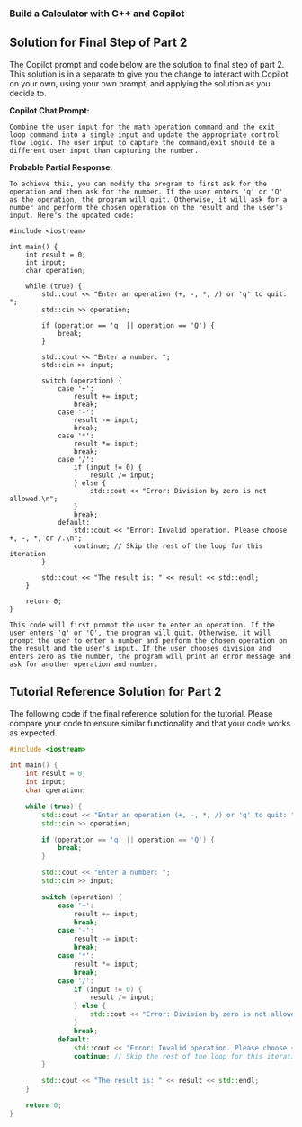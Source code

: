 ### Build a Calculator with C++ and Copilot

## Solution for Final Step of Part 2

The Copilot prompt and code below are the solution to final step of part 2. 
This solution is in a separate to give you the change to interact with 
Copilot on your own, using your own prompt, and applying the solution as you 
decide to.

**Copilot Chat Prompt:**
```text
Combine the user input for the math operation command and the exit loop command into a single input and update the appropriate control flow logic. The user input to capture the command/exit should be a different user input than capturing the number.
```

**Probable Partial Response:**
```text
To achieve this, you can modify the program to first ask for the operation and then ask for the number. If the user enters 'q' or 'Q' as the operation, the program will quit. Otherwise, it will ask for a number and perform the chosen operation on the result and the user's input. Here's the updated code:

#include <iostream>

int main() {
    int result = 0;
    int input;
    char operation;

    while (true) {
        std::cout << "Enter an operation (+, -, *, /) or 'q' to quit: ";
        std::cin >> operation;

        if (operation == 'q' || operation == 'Q') {
            break;
        }

        std::cout << "Enter a number: ";
        std::cin >> input;

        switch (operation) {
            case '+':
                result += input;
                break;
            case '-':
                result -= input;
                break;
            case '*':
                result *= input;
                break;
            case '/':
                if (input != 0) {
                    result /= input;
                } else {
                    std::cout << "Error: Division by zero is not allowed.\n";
                }
                break;
            default:
                std::cout << "Error: Invalid operation. Please choose +, -, *, or /.\n";
                continue; // Skip the rest of the loop for this iteration
        }

        std::cout << "The result is: " << result << std::endl;
    }

    return 0;
}

This code will first prompt the user to enter an operation. If the user enters 'q' or 'Q', the program will quit. Otherwise, it will prompt the user to enter a number and perform the chosen operation on the result and the user's input. If the user chooses division and enters zero as the number, the program will print an error message and ask for another operation and number.
```

## Tutorial Reference Solution for Part 2

The following code if the final reference solution for the tutorial. Please 
compare your code to ensure similar functionality and that your code works 
as expected.

```cpp
#include <iostream>

int main() {
    int result = 0;
    int input;
    char operation;

    while (true) {
        std::cout << "Enter an operation (+, -, *, /) or 'q' to quit: ";
        std::cin >> operation;

        if (operation == 'q' || operation == 'Q') {
            break;
        }

        std::cout << "Enter a number: ";
        std::cin >> input;

        switch (operation) {
            case '+':
                result += input;
                break;
            case '-':
                result -= input;
                break;
            case '*':
                result *= input;
                break;
            case '/':
                if (input != 0) {
                    result /= input;
                } else {
                    std::cout << "Error: Division by zero is not allowed.\n";
                }
                break;
            default:
                std::cout << "Error: Invalid operation. Please choose +, -, *, or /.\n";
                continue; // Skip the rest of the loop for this iteration
        }

        std::cout << "The result is: " << result << std::endl;
    }

    return 0;
}
```